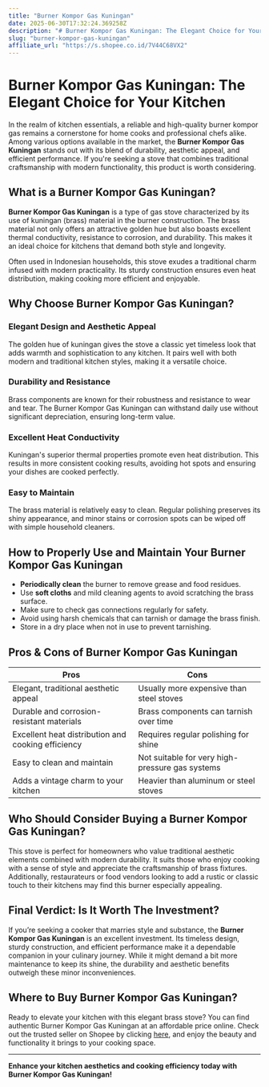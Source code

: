 ```yaml
---
title: "Burner Kompor Gas Kuningan"
date: 2025-06-30T17:32:24.369258Z
description: "# Burner Kompor Gas Kuningan: The Elegant Choice for Your Kitchen..."
slug: "burner-kompor-gas-kuningan"
affiliate_url: "https://s.shopee.co.id/7V44C68VX2"
---
```

# Burner Kompor Gas Kuningan: The Elegant Choice for Your Kitchen

In the realm of kitchen essentials, a reliable and high-quality burner kompor gas remains a cornerstone for home cooks and professional chefs alike. Among various options available in the market, the **Burner Kompor Gas Kuningan** stands out with its blend of durability, aesthetic appeal, and efficient performance. If you're seeking a stove that combines traditional craftsmanship with modern functionality, this product is worth considering.

## What is a Burner Kompor Gas Kuningan?

**Burner Kompor Gas Kuningan** is a type of gas stove characterized by its use of kuningan (brass) material in the burner construction. The brass material not only offers an attractive golden hue but also boasts excellent thermal conductivity, resistance to corrosion, and durability. This makes it an ideal choice for kitchens that demand both style and longevity.

Often used in Indonesian households, this stove exudes a traditional charm infused with modern practicality. Its sturdy construction ensures even heat distribution, making cooking more efficient and enjoyable.

## Why Choose Burner Kompor Gas Kuningan?

### Elegant Design and Aesthetic Appeal

The golden hue of kuningan gives the stove a classic yet timeless look that adds warmth and sophistication to any kitchen. It pairs well with both modern and traditional kitchen styles, making it a versatile choice.

### Durability and Resistance

Brass components are known for their robustness and resistance to wear and tear. The Burner Kompor Gas Kuningan can withstand daily use without significant depreciation, ensuring long-term value.

### Excellent Heat Conductivity

Kuningan's superior thermal properties promote even heat distribution. This results in more consistent cooking results, avoiding hot spots and ensuring your dishes are cooked perfectly.

### Easy to Maintain

The brass material is relatively easy to clean. Regular polishing preserves its shiny appearance, and minor stains or corrosion spots can be wiped off with simple household cleaners.

## How to Properly Use and Maintain Your Burner Kompor Gas Kuningan

- **Periodically clean** the burner to remove grease and food residues.
- Use **soft cloths** and mild cleaning agents to avoid scratching the brass surface.
- Make sure to check gas connections regularly for safety.
- Avoid using harsh chemicals that can tarnish or damage the brass finish.
- Store in a dry place when not in use to prevent tarnishing.

## Pros & Cons of Burner Kompor Gas Kuningan

| **Pros**                                        | **Cons**                                  |
|------------------------------------------------|-------------------------------------------|
| Elegant, traditional aesthetic appeal       | Usually more expensive than steel stoves |
| Durable and corrosion-resistant materials    | Brass components can tarnish over time |
| Excellent heat distribution and cooking efficiency | Requires regular polishing for shine        |
| Easy to clean and maintain                    | Not suitable for very high-pressure gas systems |
| Adds a vintage charm to your kitchen         | Heavier than aluminum or steel stoves  |

## Who Should Consider Buying a Burner Kompor Gas Kuningan?

This stove is perfect for homeowners who value traditional aesthetic elements combined with modern durability. It suits those who enjoy cooking with a sense of style and appreciate the craftsmanship of brass fixtures. Additionally, restaurateurs or food vendors looking to add a rustic or classic touch to their kitchens may find this burner especially appealing.

## Final Verdict: Is It Worth The Investment?

If you’re seeking a cooker that marries style and substance, the **Burner Kompor Gas Kuningan** is an excellent investment. Its timeless design, sturdy construction, and efficient performance make it a dependable companion in your culinary journey. While it might demand a bit more maintenance to keep its shine, the durability and aesthetic benefits outweigh these minor inconveniences.

## Where to Buy Burner Kompor Gas Kuningan?

Ready to elevate your kitchen with this elegant brass stove? You can find authentic Burner Kompor Gas Kuningan at an affordable price online. Check out the trusted seller on Shopee by clicking [here](https://s.shopee.co.id/7V44C68VX2), and enjoy the beauty and functionality it brings to your cooking space.

---

**Enhance your kitchen aesthetics and cooking efficiency today with Burner Kompor Gas Kuningan!**